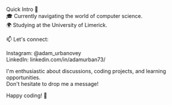 Quick Intro 🚀  
🎓 Currently navigating the world of computer science.  
🌍 Studying at the University of Limerick.  

📫 Let's connect:  
  
Instagram: @adam_urbanovey  
LinkedIn: linkedin.com/in/adamurban73/  
  
I'm enthusiastic about discussions, coding projects, and learning opportunities.  
Don't hesitate to drop me a message!  
  
Happy coding! 🌟

<!---
adamurban04/adamurban04 is a ✨ special ✨ repository because its `README.md` (this file) appears on your GitHub profile.
You can click the Preview link to take a look at your changes.
--->
